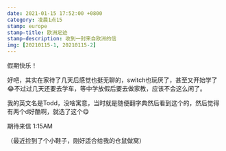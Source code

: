 ```yaml
---
date: 2021-01-15 17:52:00 +0800
category: 凌晨1点15
stamp: europe
stamp-title: 欧洲足迹
stamp-description: 收到一封来自欧洲的信
img: [20210115-1, 20210115-2]
---
```


假期快乐！

好吧，其实在家待了几天后感觉也挺无聊的，switch也玩厌了，甚至又开始学了😂不过过几天还要去学车，等中学放假后要去做家教，应该不会这么闲了。

我的英文名是Todd，没啥寓意，当时就是随便翻字典然后看到这个的，然后觉得有两个d好酷啊，就选了这个😋


期待来信
1:15AM

（最近捡到了个小鞋子，刚好适合给我的仓鼠做窝）